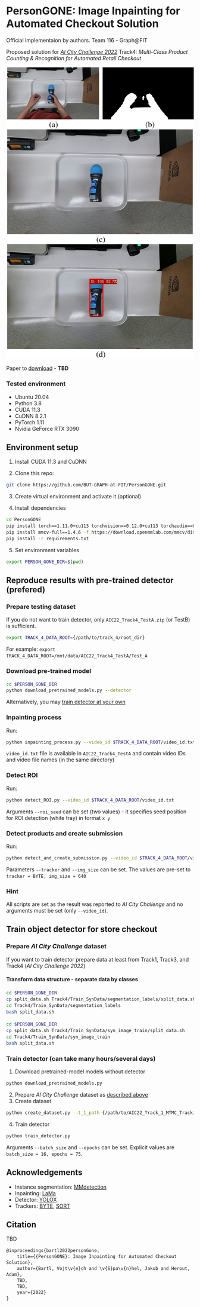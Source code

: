 # PersonGONE: Image Inpainting for Automated Checkout Solution
Official implementaion by authors. 
Team 116 - Graph@FIT

Proposed solution for [_AI City Challenge 2022_](https://www.aicitychallenge.org/) Track4: _Multi-Class Product Counting & Recognition for Automated Retail Checkout_

![teaser](assets/teaser.jpg)

Paper to [download](https://openaccess.thecvf.com) - **TBD**

### Tested environment

* Ubuntu 20.04
* Python 3.8
* CUDA 11.3
* CuDNN 8.2.1
* PyTorch 1.11
* Nvidia GeForce RTX 3090

## Environment setup

1. Install CUDA 11.3 and CuDNN

2. Clone this repo: 
```bash
git clone https://github.com/BUT-GRAPH-at-FIT/PersonGONE.git
```
3. Create virtual environment and activate it (optional)

4. Install dependencies
```bash
cd PersonGONE
pip install torch==1.11.0+cu113 torchvision==0.12.0+cu113 torchaudio==0.11.0+cu113 -f https://download.pytorch.org/whl/cu113/torch_stable.html
pip install mmcv-full==1.4.6 -f https://download.openmmlab.com/mmcv/dist/cu113/torch1.10.0/index.html
pip install -r requirements.txt
```
5. Set environment variables
```bash
export PERSON_GONE_DIR=$(pwd)
```

## Reproduce results with pre-trained detector (prefered)

### Prepare testing dataset
If you do not want to train detector, only ``AIC22_Track4_TestA.zip`` (or TestB) is sufficient.

```bash
export TRACK_4_DATA_ROOT={/path/to/track_4/root_dir}
```

For example: ``export TRACK_4_DATA_ROOT=/mnt/data/AIC22_Track4_TestA/Test_A``

### Download pre-trained model 
```bash
cd $PERSON_GONE_DIR
python download_pretrained_models.py --detector
```
Alternatively, you may [train detector at your own](#training-ref)

### Inpainting process
Run:
```bash
python inpainting_process.py --video_id $TRACK_4_DATA_ROOT/video_id.txt
```

``video_id.txt`` file is available in ``AIC22_Track4_TestA`` and contain video IDs and video file names (in the same directory)

### Detect ROI
Run:
```bash
python detect_ROI.py --video_id $TRACK_4_DATA_ROOT/video_id.txt
```
Arguments ``--roi_seed`` can be set (two values) - it specifies seed position for ROI detection (white tray) in format ``x y``

### Detect products and create submission
Run:
```bash
python detect_and_create_submission.py --video_id $TRACK_4_DATA_ROOT/video_id.txt 
```
Parameters ``--tracker`` and ``--img_size`` can be set. The values are pre-set to ``tracker = BYTE, img_size = 640``

### Hint
All scripts are set as the result was reported to _AI City Challenge_ and no arguments must be set (only ``--video_id``).



## Train object detector for store checkout<a name="training-ref"></a>

### Prepare _AI City Challenge_ dataset<a name="prepare-dataset-ref"></a>
If you want to train detector prepare data at least from Track1, Track3, and Track4 (_AI City Challenge 2022_)  


#### Transform data structure - separate data by classes
```bash
cd $PERSON_GONE_DIR
cp split_data.sh Track4/Train_SynData/segmentation_labels/split_data.sh
cd Track4/Train_SynData/segmentation_labels
bash split_data.sh

cd $PERSON_GONE_DIR
cp split_data.sh Track4/Train_SynData/syn_image_train/split_data.sh
cd Track4/Train_SynData/syn_image_train
bash split_data.sh
```
### Train detector (can take many hours/several days)
1. Download pretrained-model models without detector  
```bash
python download_pretrained_models.py
```
2. Prepare _AI City Challenge_ dataset as [described above](#prepare-dataset-ref)
3. Create dataset
```bash
python create_dataset.py --t_1_path {/path/to/AIC22_Track_1_MTMC_Tracking} --t_3_path {/path/to/AIC22_Track3_ActionRecognition} --t_4_track {/path/to/AIC_Track4/Train_SynData}
```
4. Train detector
```bash
python train_detector.py  
```
Arguments ``--batch_size`` and ``--epochs`` can be set. Explicit values are ``batch_size = 16, epochs = 75``.


## Acknowledgements
* Instance segmentation: [MMdetection](https://github.com/open-mmlab/mmdetection)
* Inpainting: [LaMa](https://github.com/saic-mdal/lama)
* Detector: [YOLOX](https://github.com/Megvii-BaseDetection/YOLOX)
* Trackers: [BYTE](https://github.com/ifzhang/ByteTrack), [SORT](https://github.com/abewley/sort)

## Citation
TBD
```
@inproceedings{bartl2022personGone,
    title={{PersonGONE}: Image Inpainting for Automated Checkout Solution},
    author={Bartl, Vojt\v{e}ch and \v{S}pa\v{n}hel, Jakub and Herout, Adam},
    TBD,
    TBD,
    year={2022}
}
```

<!-- 
# TODOs:
Nastavit spravne velikosti datasetu a epochy tranovani (ted jen na zkousku)  
Zkontrolovat nazvy a sjednotit nazvy jako _AIC22_Track4_TestA, AIC22_Track_1_MTMC_Tracking_ s oficialne stazenymi soubory
-->